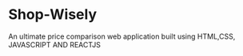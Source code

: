 # Shop-Wisely
An ultimate price comparison web application built using HTML,CSS, JAVASCRIPT AND REACTJS
